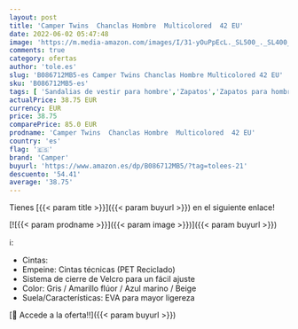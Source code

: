 ```yaml
---
layout: post
title: 'Camper Twins  Chanclas Hombre  Multicolored  42 EU'
date: 2022-06-02 05:47:48
image: 'https://m.media-amazon.com/images/I/31-yOuPpEcL._SL500_._SL400_.jpg'
comments: true
category: ofertas
author: 'tole.es'
slug: 'B086712MB5-es Camper Twins Chanclas Hombre Multicolored 42 EU'
sku: 'B086712MB5-es'
tags: [ 'Sandalias de vestir para hombre','Zapatos','Zapatos para hombre','Zapatos y complementos','camper','chanclas','🇪🇸', ]
actualPrice: 38.75 EUR
currency: EUR
price: 38.75
comparePrice: 85.0 EUR
prodname: 'Camper Twins  Chanclas Hombre  Multicolored  42 EU'
country: 'es'
flag: '🇪🇸'
brand: 'Camper'
buyurl: 'https://www.amazon.es/dp/B086712MB5/?tag=tolees-21'
descuento: '54.41'
average: '38.75'
---
```


Tienes [{{< param title >}}]({{< param buyurl >}}) en el siguiente enlace!

[![{{< param prodname >}}]({{< param image >}})]({{< param buyurl >}})

ℹ️:

- Cintas:
- Empeine: Cintas técnicas (PET Reciclado)
- Sistema de cierre de Velcro para un fácil ajuste
- Color: Gris / Amarillo flúor / Azul marino / Beige
- Suela/Características: EVA para mayor ligereza

[🛒 Accede a la oferta!!]({{< param buyurl >}})

